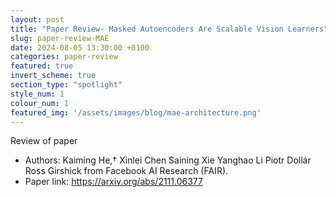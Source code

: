 ```yaml
---
layout: post
title: "Paper Review- Masked Autoencoders Are Scalable Vision Learners"
slug: paper-review-MAE
date: 2024-08-05 13:30:00 +0100
categories: paper-review
featured: true
invert_scheme: true
section_type: "spotlight"
style_num: 1
colour_num: 1
featured_img: '/assets/images/blog/mae-architecture.png'
---
```


Review of paper 


<!--more-->

- Authors: Kaiming He,† Xinlei Chen Saining Xie Yanghao Li Piotr Dollár Ross Girshick from Facebook AI Research (FAIR).
- Paper link: https://arxiv.org/abs/2111.06377


